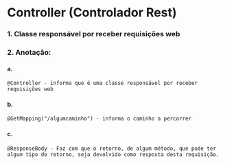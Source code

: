 # Controller (Controlador Rest)
### 1. Classe responsável por receber requisições web
### 2. Anotação:
#### a.
````
@Controller - informa que é uma classe responsável por receber requisições web
````
#### b.
````
@GetMapping("/algumcaminho") - informa o caminho a percorrer
````
#### c.  
````
@ResponseBody - Faz com que o retorno, de algum método, que pode ter algum tipo de retorno, seja devolvido como resposta desta requisição.
````

